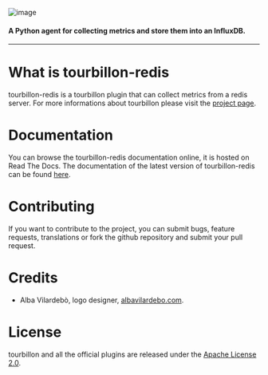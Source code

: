 ![image](https://raw.githubusercontent.com/tourbillonpy/tourbillon-agent/master/assets/tourbillon_logo_gray.png) 
#### A Python agent for collecting metrics and store them into an InfluxDB.

-----

# What is tourbillon-redis

tourbillon-redis is a tourbillon plugin that can collect metrics from a redis server.
For more informations about tourbillon please visit the [project page](http://www.github.com/tourbillonpy/tourbillon-agent).


# Documentation

You can browse the tourbillon-redis documentation online, it is hosted on Read The Docs.
The documentation of the latest version of tourbillon-redis can be found [here](http://tourbillon-redis.readthedocs.org/en/latest/).


# Contributing

If you want to contribute to the project, you can submit bugs, feature requests, translations or fork the github repository and submit your pull request.


# Credits

* Alba Vilardebò, logo designer, [albavilardebo.com](http://albavilardebo.com).


# License

tourbillon and all the official plugins are released under the [Apache License 2.0](http://www.apache.org/licenses/LICENSE-2.0.html).
